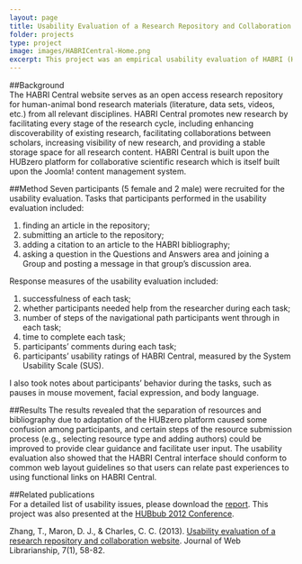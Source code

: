 ```yaml
---
layout: page
title: Usability Evaluation of a Research Repository and Collaboration Website for Human-Animal Bond Researchers
folder: projects
type: project
image: images/HABRICentral-Home.png
excerpt: This project was an empirical usability evaluation of HABRI (Human-Animal Bond Research Initiative) Central as part of the effort to develop an open access research repository and collaboration platform for human-animal bond researchers. HABRI Central hosts previously published materials from related disciplines and an extensive bibliography, in addition to traditional hub materials such as tools and datasets. Results of the evaluation showed that the overall user experience of HABRI Central was satisfactory, but also indicated a number of usability issues. It is expected that findings from this study and the evaluation methodology can be extended to the development and evaluation of similar research repository systems.
---
```


##Background  
The HABRI Central website serves as an open access research repository for human-animal bond research materials (literature, data sets, videos, etc.) from all relevant disciplines. HABRI Central promotes new research by facilitating every stage of the research cycle, including enhancing discoverability of existing research, facilitating collaborations between scholars, increasing visibility of new research, and providing a stable storage space for all research content. HABRI Central is built upon the HUBzero platform for collaborative scientific research which is itself built upon the Joomla! content management system.

##Method
Seven participants (5 female and 2 male) were recruited for the usability evaluation. Tasks that participants performed in the usability evaluation included: 

1. finding an article in the repository;    
2. submitting an article to the repository;  
3. adding a citation to an article to the HABRI bibliography;  
4. asking a question in the Questions and Answers area and joining a Group and posting a message in that group’s discussion area.   

Response measures of the usability evaluation included:
  
1. successfulness of each task;  
2. whether participants needed help from the researcher during each task;  
3. number of steps of the navigational path participants went through in each task;  
4. time to complete each task;  
5. participants’ comments during each task;  
6. participants’ usability ratings of HABRI Central, measured by the System Usability Scale (SUS).  


I also took notes about participants’ behavior during the tasks, such as pauses in mouse movement, facial expression, and body language.

##Results
The results revealed that the separation of resources and bibliography due to adaptation of the HUBzero platform caused some confusion among participants, and certain steps of the resource submission process (e.g., selecting resource type and adding authors) could be improved to provide clear guidance and facilitate user input. The usability evaluation also showed that the HABRI Central interface should conform to common web layout guidelines so that users can relate past experiences to using functional links on HABRI Central.

##Related publications    
For a detailed list of usability issues, please download the [report](/assets/HABRICentralUsabilityIssues.pdf). This project was also presented at the [HUBbub 2012 Conference](https://hubzero.org/resources/824).   

Zhang, T., Maron, D. J., & Charles, C. C. (2013). [Usability evaluation of a research repository and collaboration website](http://www.tandfonline.com/doi/abs/10.1080/19322909.2013.739041#.VaG6QxNViko). Journal of Web Librarianship, 7(1), 58-82.
